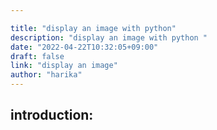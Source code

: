 ```yaml
---

title: "display an image with python"
description: "display an image with python "
date: "2022-04-22T10:32:05+09:00"
draft: false
link: "display an image"
author: "harika"
---
```


## introduction:
